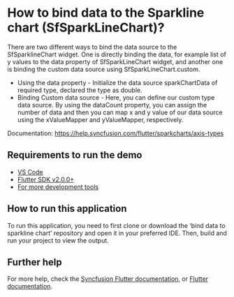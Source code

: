 # How to bind data to the Sparkline chart (SfSparkLineChart)?

There are two different ways to bind the data source to the SfSparklineChart widget. One is directly binding the data, for example list of y values to the data property of SfSparkLineChart widget, and another one is binding the custom data source using SfSparkLineChart.custom.

* Using the data property - Initialize the data source sparkChartData of required type, declared the type as double.
* Binding Custom data source - Here, you can define our custom type data source. By using the dataCount property, you can assign the number of data and then you can map x and y value of our data source using the xValueMapper and yValueMapper, respectively.

Documentation: https://help.syncfusion.com/flutter/sparkcharts/axis-types 


## Requirements to run the demo
* [VS Code](https://code.visualstudio.com/download)
* [Flutter SDK v2.0.0+](https://flutter.dev/docs/development/tools/sdk/overview)
* [For more development tools](https://flutter.dev/docs/development/tools/devtools/overview)

## How to run this application
To run this application, you need to first clone or download the ‘bind data to sparkline chart’ repository and open it in your preferred IDE. Then, build and run your project to view the output.

## Further help
For more help, check the [Syncfusion Flutter documentation](https://help.syncfusion.com/flutter/introduction/overview), or
 [Flutter documentation](https://flutter.dev/docs/get-started/install).
